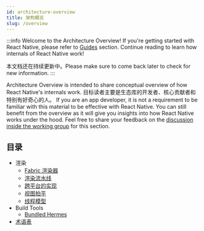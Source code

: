 ```yaml
---
id: architecture-overview
title: 架构概览
slug: /overview
---
```


:::info
Welcome to the Architecture Overview! If you're getting started with React Native, please refer to <a href="/docs/getting-started">Guides</a> section. Continue reading to learn how internals of React Native work!

本文档还在持续更新中。Please make sure to come back later to check for new information.
:::

Architecture Overview is intended to share conceptual overview of how React Native's internals work. 目标读者主要是生态库的开发者、核心贡献者和特别有好奇心的人。 If you are an app developer, it is not a requirement to be familiar with this material to be effective with React Native. You can still benefit from the overview as it will give you insights into how React Native works under the hood. Feel free to share your feedback on the <a href="https://github.com/reactwg/react-native-new-architecture/discussions/9">discussion inside the working group</a> for this section.

## 目录

- 渲染
  - [Fabric 渲染器](fabric-renderer)
  - [渲染流水线](render-pipeline)
  - [跨平台的实现](xplat-implementation)
  - [视图拍平](view-flattening)
  - [线程模型](threading-model)
- Build Tools
  - [Bundled Hermes](bundled-hermes)
- [术语表](glossary)

